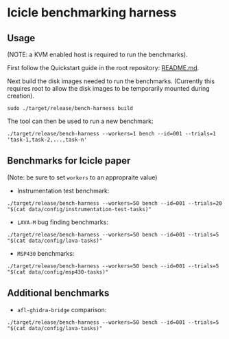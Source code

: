 # Icicle benchmarking harness

## Usage

(NOTE: a KVM enabled host is required to run the benchmarks).

First follow the Quickstart guide in the root repository: [README.md](https://github.com/icicle-emu/icicle/blob/main/README.md).

Next build the disk images needed to run the benchmarks. (Currently this requires root to allow the disk images to be temporarily mounted during creation).

```
sudo ./target/release/bench-harness build
```

The tool can then be used to run a new benchmark:

```
./target/release/bench-harness --workers=1 bench --id=001 --trials=1 'task-1,task-2,...,task-n'
```

## Benchmarks for Icicle paper

(Note: be sure to set `workers` to an appropraite value)

* Instrumentation test benchmark:

```
./target/release/bench-harness --workers=50 bench --id=001 --trials=20 "$(cat data/config/instrumentation-test-tasks)"
```

* `LAVA-M` bug finding benchmarks:

```
./target/release/bench-harness --workers=50 bench --id=001 --trials=5 "$(cat data/config/lava-tasks)"
```

* `MSP430` benchmarks:

```
./target/release/bench-harness --workers=50 bench --id=001 --trials=5 "$(cat data/config/msp430-tasks)"
```


## Additional benchmarks

* `afl-ghidra-bridge` comparison:

```
./target/release/bench-harness --workers=50 bench --id=001 --trials=5 "$(cat data/config/lava-tasks)"
```